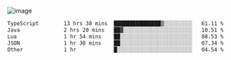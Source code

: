 ![image](https://github-profile-trophy.vercel.app/?username=CMOISDEAD&theme=kimbie_dark&row=1&no-frame=true&margin-w=15&margin-h=15)
<!--START_SECTION:waka-->

```txt
TypeScript        13 hrs 38 mins  ███████████████▒░░░░░░░░░   61.11 %
Java              2 hrs 20 mins   ██▓░░░░░░░░░░░░░░░░░░░░░░   10.51 %
Lua               1 hr 54 mins    ██░░░░░░░░░░░░░░░░░░░░░░░   08.53 %
JSON              1 hr 38 mins    ██░░░░░░░░░░░░░░░░░░░░░░░   07.34 %
Other             1 hr            █░░░░░░░░░░░░░░░░░░░░░░░░   04.54 %
```

<!--END_SECTION:waka--> 
